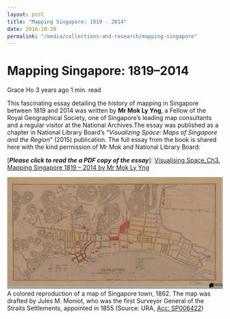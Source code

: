 ```yaml
---
layout: post
title: "Mapping Singapore: 1819 - 2014"
date: 2016-10-20
permalink: "/media/collections-and-research/mapping-singapore"
---
```


# Mapping Singapore: 1819–2014

Grace Ho 3 years ago 1 min. read

This fascinating essay detailing the history of mapping in Singapore between 1819 and 2014 was written by **Mr Mok Ly Yng**,  a Fellow of the Royal Geographical Society, one of Singapore’s leading map consultants and a regular visitor at the National Archives.The essay was published as a chapter in National Library Board’s “*Visualizing Space: Maps of Singapore and the Region*” (2015) publication. The full essay from the book  is shared here with the kind permission of Mr Mok and National Library Board:

[***Please click to read the a PDF copy of the essay***]:
[Visualising Space_Ch3. Mapping Singapore 1819 – 2014 by Mr Mok Ly Yng](http://www.nas.gov.sg/blogs/offtherecord/wp-content/uploads/2016/06/Visualising-Space_Ch3.-Mapping-Singapore-1819-2014-by-Mr-Mok-Ly-Yng.pdf)

![Moniot 1860s Map of SG Town - Logo](../../../images/blogs/Moniot-1860s-Map-of-SG-Town-Logo-e1466136530344-1000x515.jpg)A colored reproduction of a map of Singapore town, 1862. The map was drafted by Jules M. Moniot, who was the first Surveyor General of the Straits Settlements, appointed in 1855 (Source: URA, [Acc: SP006422](http://www.nas.gov.sg/archivesonline/maps_building_plans/record-details/fab8607c-115c-11e3-83d5-0050568939ad))